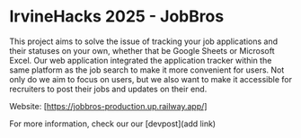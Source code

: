# IrvineHacks 2025 - JobBros

This project aims to solve the issue of tracking your job applications and their statuses on your own, whether that be Google Sheets or Microsoft Excel. Our web application integrated the application tracker within the same platform as the job search to make it more convenient for users. Not only do we aim to focus on users, but we also want to make it accessible for recruiters to post their jobs and updates on their end. 

Website: [https://jobbros-production.up.railway.app/] 

For more information, check our our [devpost](add link)
